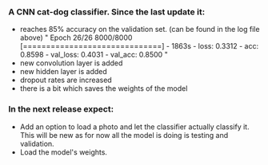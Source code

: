 ### A CNN cat-dog classifier. Since the last update it:
* reaches 85% accuracy on the validation set.
(can be found in the log file above)
"
Epoch 26/26
8000/8000 [==============================] - 1863s - loss: 0.3312 - acc: 0.8598 - val_loss: 0.4031 - val_acc: 0.8500
"
* new convolution layer is added
* new hidden layer is added
* dropout rates are increased
* there is a bit which saves the weights of the model

### In the next release expect:
* Add an option to load a photo and let the classifier actually classify it.
This will be new as for now all the model is doing is testing and validation.
* Load the model's weights. 
